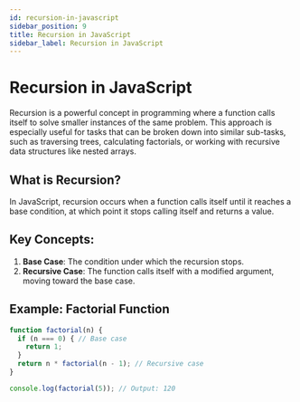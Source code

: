 ```yaml
---  
id: recursion-in-javascript  
sidebar_position: 9
title: Recursion in JavaScript  
sidebar_label: Recursion in JavaScript
---
```


# Recursion in JavaScript

Recursion is a powerful concept in programming where a function calls itself to solve smaller instances of the same problem. This approach is especially useful for tasks that can be broken down into similar sub-tasks, such as traversing trees, calculating factorials, or working with recursive data structures like nested arrays.

## What is Recursion?

In JavaScript, recursion occurs when a function calls itself until it reaches a base condition, at which point it stops calling itself and returns a value.

## Key Concepts:
1. **Base Case**: The condition under which the recursion stops.
2. **Recursive Case**: The function calls itself with a modified argument, moving toward the base case.

## Example: Factorial Function

```javascript
function factorial(n) {
  if (n === 0) { // Base case
    return 1;
  }
  return n * factorial(n - 1); // Recursive case
}

console.log(factorial(5)); // Output: 120
```
